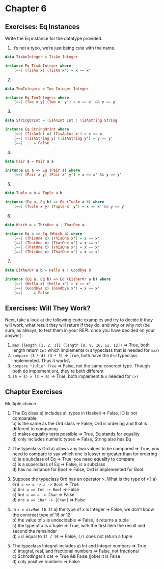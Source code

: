 # Chapter 6

## Exercises: Eq Instances
Write the Eq instance for the datatype provided.

1. It’s not a typo, we’re just being cute with the name.
```haskell
data TisAnInteger = TisAn Integer

instance Eq TisAnInteger where
    (==) (TisAn x) (TisAn x') = x == x'
```

2.
```haskell
data TwoIntegers = Two Integer Integer

instance Eq TwoIntegers where
    (==) (Two x y) (Two x' y') = x == x' && y == y'
```

3.
```haskell
data StringOrInt = TisAnInt Int | TisAString String

instance Eq StringOrInt where
    (==) (TisAnInt x) (TisAnInt x') = x == x'
    (==) (TisAString y) (TisAString y') = y == y'
    (==) _ _ = False
```

4.
```haskell
data Pair a = Pair a a

instance Eq a => Eq (Pair a) where
    (==) (Pair x y) (Pair x' y') = x == x' && y == y'
```

5.
```haskell
data Tuple a b = Tuple a b

instance (Eq a, Eq b) => Eq (Tuple a b) where
    (==) (Tuple x y) (Tuple x' y') = x == x' && y == y'
```

6.
```haskell
data Which a = ThisOne a | ThatOne a

instance Eq a => Eq (Which a) where
    (==) (ThisOne x) (ThisOne x') = x == x'
    (==) (ThatOne x) (ThatOne x') = x == x'
    (==) (ThatOne x) (ThisOne x') = x == x'
    (==) (ThisOne x) (ThatOne x') = x == x'
```

7.
```haskell
data EitherOr a b = Hello a | Goodbye b

instance (Eq a, Eq b) => Eq (EitherOr a b) where
    (==) (Hello x) (Hello x') = x == x'
    (==) (Goodbye x) (Goodbye x') = x == x'
    (==) _ _ = False
```

## Exercises: Will They Work?
Next, take a look at the following code examples and try to decide if they will work, what result they will return if they do, and why or why not (be sure, as always, to test them in your REPL once you have decided on your answer):

1. `max (length [1, 2, 3]) (length [8, 9, 10, 11, 12])` => True, both length return `Int` which implements `Ord` typeclass that is needed for `max`\
2. `compare (3 * 4) (3 * 5)` => True, both have the `Ord` typeclass implemented. Thus it works\
3. `compare "Julie" True` => False, not the same concreet type. Though both do implement `Ord`, they're both different
4. `(5 + 3) > (3 + 6)` => True, both implement `Ord` needed for `(>)`

## Chapter Exercises
Multiple choice
1. The Eq class
a) includes all types in Haskell => False, IO is not comparable\
b) is the same as the Ord class => False, Ord is ordering and that is different to comparing\
c) makes equality tests possible => True, Eq stands for equality\
d) only includes numeric types => False, String also has Eq

2. The typeclass Ord
a) allows any two values to be compared => True, you need to compare to say which one is lesser or greater than for ordering\
b) is a subclass of Eq => True, you need equality to compare\
c) is a superclass of Eq => False, is a subclass\
d) has no instance for Bool => False, Ord is implemented for Bool

3. Suppose the typeclass Ord has an operator >. What is the type of >?
a) `Ord a => a -> a -> Bool` => True\
b) `Ord a => Int -> Bool` => False\
c) `Ord a => a -> Char` => False\
d) `Ord a => Char -> [Char]` => False

4. In `x = divMod 16 12`
a) the type of 𝑥 is Integer => False, we don't know the concreet type of 16 or 12\
b) the value of 𝑥 is undecidable => False, it returns a tuple\
c) the type of 𝑥 is a tuple => True, with the first item the result and second the remainder\
d) `𝑥` is equal to `12 / 16` => False, `(/)` does not return a tuple

5. The typeclass Integral includes
a) Int and Integer numbers => True\
b) integral, real, and fractional numbers => False, not fractional\
c) Schrodinger’s cat => True && False (joke) it is False\
d) only positive numbers => False

